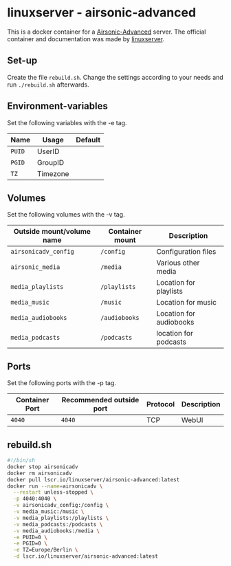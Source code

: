 # linuxserver - airsonic-advanced

This is a docker container for a [Airsonic-Advanced](../airsonic-advanced.md)
server.
The official container and documentation was made by
[linuxserver](https://github.com/linuxserver/docker-airsonic-advanced).

## Set-up

Create the file `rebuild.sh`.
Change the settings according to your needs and run `./rebuild.sh` afterwards.

## Environment-variables

Set the following variables with the -e tag.

| Name   | Usage    | Default |
| ------ | -------- | ------- |
| `PUID` | UserID   |         |
| `PGID` | GroupID  |         |
| `TZ`   | Timezone |         |

## Volumes

Set the following volumes with the -v tag.

| Outside mount/volume name | Container mount | Description             |
| ------------------------- | --------------- | ----------------------- |
| `airsonicadv_config`      | `/config`       | Configuration files     |
| `airsonic_media`          | `/media`        | Various other media     |
| `media_playlists`         | `/playlists`    | Location for playlists  |
| `media_music`             | `/music`        | Location for music      |
| `media_audiobooks`        | `/audiobooks`   | Location for audiobooks |
| `media_podcasts`          | `/podcasts`     | location for podcasts   |

## Ports

Set the following ports with the -p tag.

| Container Port | Recommended outside port | Protocol | Description |
| -------------- | ------------------------ | -------- | ----------- |
| `4040`         | `4040`                   | TCP      | WebUI       |

## rebuild.sh

```sh
#!/bin/sh
docker stop airsonicadv
docker rm airsonicadv
docker pull lscr.io/linuxserver/airsonic-advanced:latest
docker run --name=airsonicadv \
  --restart unless-stopped \
  -p 4040:4040 \
  -v airsonicadv_config:/config \
  -v media_music:/music \
  -v media_playlists:/playlists \
  -v media_podcasts:/podcasts \
  -v media_audiobooks:/media \
  -e PUID=0 \
  -e PGID=0 \
  -e TZ=Europe/Berlin \
  -d lscr.io/linuxserver/airsonic-advanced:latest
```
